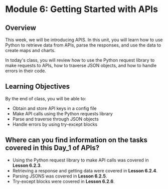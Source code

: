 # Module 6: Getting Started with APIs

## Overview

This week, we will be introducing APIS. In this unit, you will learn how to use Python to retrieve data from APIs, parse the responses, and use the data to create maps and charts.

In today's class, you will review how to use the Python request library to make requests to APIs, how to traverse JSON objects, and how to handle errors in their code.

## Learning Objectives

By the end of class, you will be able to:

* Obtain and store API keys in a config file
* Make API calls using the Python requests library
* Parse and traverse through JSON objects
* Handle errors by using try-except blocks

## Where can you find information on the tasks covered in this Day_1 of APIs?
 * Using the Python request library to make API calls was covered in **Lesson 6.2.3**.
 * Retrieving a response and getting data were covered in **Lesson 6.2.4**.
 * Parsing JSONS was covered in **Lesson 6.2.5**.
 * Try-except blocks were covered in **Lesson 6.2.6**.


